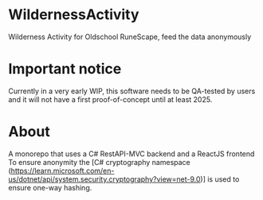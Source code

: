 # WildernessActivity
Wilderness Activity for Oldschool RuneScape, feed the data anonymously

# Important notice
Currently in a very early WIP, this software needs to be QA-tested by users and it will not have a first proof-of-concept until at least 2025.

# About
A monorepo that uses a C# RestAPI-MVC backend and a ReactJS frontend
To ensure anonymity the [C# cryptography namespace (https://learn.microsoft.com/en-us/dotnet/api/system.security.cryptography?view=net-9.0)] is used to ensure one-way hashing.
